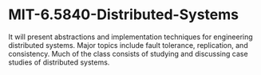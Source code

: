# MIT-6.5840-Distributed-Systems
It will present abstractions and implementation techniques for engineering distributed systems. 
Major topics include fault tolerance, replication, and consistency. 
Much of the class consists of studying and discussing case studies of distributed systems. 
